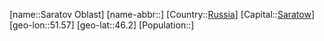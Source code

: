﻿---
location: [46.2,51.57]
type: State
tags:
- geo/State


SpocWebEntityId: 37185
isDeleted: false
confidential: public

---
[name::Saratov Oblast]
[name-abbr::]
[Country::[Russia](geo/Continent/Europe/Russia.md)]
[Capital::[Saratow](geo/Continent/Europe/Russia/Saratow.md)]
[geo-lon::51.57]
[geo-lat::46.2]
[Population::]

